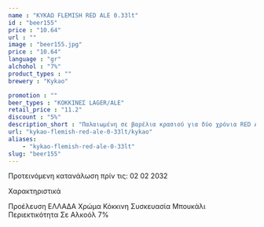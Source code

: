 ```yaml
---
name : "ΚΥΚΑΩ FLEMISH RED ALE 0.33lt"
id : "beer155"
price : "10.64"
url : ""
image : "beer155.jpg"
price : "10.64"
language : "gr"
alchohol : "7%"
product_types : ""
brewery : "Kykao"

promotion : ""
beer_types : "ΚΟΚΚΙΝΕΣ LAGER/ALE"
retail_price : "11.2"
discount : "5%"
description_short : "Παλαιωμένη σε βαρέλια κρασιού για δύο χρόνια RED ALE"
url: "kykao-flemish-red-ale-0-33lt/kykao"
aliases: 
    - "kykao-flemish-red-ale-0-33lt"
slug: "beer155"
---
```


Προτεινόμενη κατανάλωση πρίν τις: 02 02 2032

Χαρακτηριστικά

Προέλευση
ΕΛΛΑΔΑ
Χρώμα
Κόκκινη
Συσκευασία
Μπουκάλι
Περιεκτικότητα Σε Αλκοόλ
7%